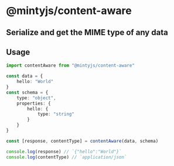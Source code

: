# @mintyjs/content-aware

## Serialize and get the MIME type of any data

## Usage

```typescript
import contentAware from "@mintyjs/content-aware"

const data = {
    hello: "World"
}
const schema = {
    type: "object",
    properties: {
        hello: {
            type: "string"
        }
    }
}

const [response, contentType] = contentAware(data, schema)

console.log(response) // `{"hello":"World"}`
console.log(contentType) // `application/json`

```
